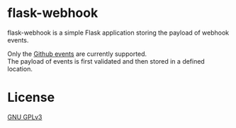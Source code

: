 
# flask-webhook

flask-webhook is a simple Flask application storing the payload of webhook events.

Only the [Github events](https://docs.github.com/en/developers/webhooks-and-events/webhook-events-and-payloads) are currently supported.  
The payload of events is first validated and then stored in a defined location.

# License

[GNU GPLv3](LICENSE)
